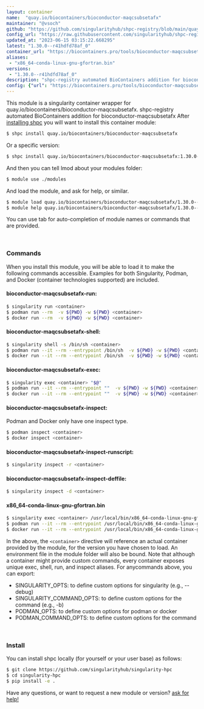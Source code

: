 ```yaml
---
layout: container
name:  "quay.io/biocontainers/bioconductor-maqcsubsetafx"
maintainer: "@vsoch"
github: "https://github.com/singularityhub/shpc-registry/blob/main/quay.io/biocontainers/bioconductor-maqcsubsetafx/container.yaml"
config_url: "https://raw.githubusercontent.com/singularityhub/shpc-registry/main/quay.io/biocontainers/bioconductor-maqcsubsetafx/container.yaml"
updated_at: "2023-06-15 03:15:22.668295"
latest: "1.30.0--r41hdfd78af_0"
container_url: "https://biocontainers.pro/tools/bioconductor-maqcsubsetafx"
aliases:
 - "x86_64-conda-linux-gnu-gfortran.bin"
versions:
 - "1.30.0--r41hdfd78af_0"
description: "shpc-registry automated BioContainers addition for bioconductor-maqcsubsetafx"
config: {"url": "https://biocontainers.pro/tools/bioconductor-maqcsubsetafx", "maintainer": "@vsoch", "description": "shpc-registry automated BioContainers addition for bioconductor-maqcsubsetafx", "latest": {"1.30.0--r41hdfd78af_0": "sha256:df8790be130d50dbf02ed7e471e2dc82a9f2aecbb5aa4b697ff39c9fef46678a"}, "tags": {"1.30.0--r41hdfd78af_0": "sha256:df8790be130d50dbf02ed7e471e2dc82a9f2aecbb5aa4b697ff39c9fef46678a"}, "docker": "quay.io/biocontainers/bioconductor-maqcsubsetafx", "aliases": {"x86_64-conda-linux-gnu-gfortran.bin": "/usr/local/bin/x86_64-conda-linux-gnu-gfortran.bin"}}
---
```


This module is a singularity container wrapper for quay.io/biocontainers/bioconductor-maqcsubsetafx.
shpc-registry automated BioContainers addition for bioconductor-maqcsubsetafx
After [installing shpc](#install) you will want to install this container module:


```bash
$ shpc install quay.io/biocontainers/bioconductor-maqcsubsetafx
```

Or a specific version:

```bash
$ shpc install quay.io/biocontainers/bioconductor-maqcsubsetafx:1.30.0--r41hdfd78af_0
```

And then you can tell lmod about your modules folder:

```bash
$ module use ./modules
```

And load the module, and ask for help, or similar.

```bash
$ module load quay.io/biocontainers/bioconductor-maqcsubsetafx/1.30.0--r41hdfd78af_0
$ module help quay.io/biocontainers/bioconductor-maqcsubsetafx/1.30.0--r41hdfd78af_0
```

You can use tab for auto-completion of module names or commands that are provided.

<br>

### Commands

When you install this module, you will be able to load it to make the following commands accessible.
Examples for both Singularity, Podman, and Docker (container technologies supported) are included.

#### bioconductor-maqcsubsetafx-run:

```bash
$ singularity run <container>
$ podman run --rm  -v ${PWD} -w ${PWD} <container>
$ docker run --rm  -v ${PWD} -w ${PWD} <container>
```

#### bioconductor-maqcsubsetafx-shell:

```bash
$ singularity shell -s /bin/sh <container>
$ podman run --it --rm --entrypoint /bin/sh  -v ${PWD} -w ${PWD} <container>
$ docker run --it --rm --entrypoint /bin/sh  -v ${PWD} -w ${PWD} <container>
```

#### bioconductor-maqcsubsetafx-exec:

```bash
$ singularity exec <container> "$@"
$ podman run --it --rm --entrypoint ""  -v ${PWD} -w ${PWD} <container> "$@"
$ docker run --it --rm --entrypoint ""  -v ${PWD} -w ${PWD} <container> "$@"
```

#### bioconductor-maqcsubsetafx-inspect:

Podman and Docker only have one inspect type.

```bash
$ podman inspect <container>
$ docker inspect <container>
```

#### bioconductor-maqcsubsetafx-inspect-runscript:

```bash
$ singularity inspect -r <container>
```

#### bioconductor-maqcsubsetafx-inspect-deffile:

```bash
$ singularity inspect -d <container>
```


#### x86_64-conda-linux-gnu-gfortran.bin

```bash
$ singularity exec <container> /usr/local/bin/x86_64-conda-linux-gnu-gfortran.bin
$ podman run --it --rm --entrypoint /usr/local/bin/x86_64-conda-linux-gnu-gfortran.bin   -v ${PWD} -w ${PWD} <container> -c " $@"
$ docker run --it --rm --entrypoint /usr/local/bin/x86_64-conda-linux-gnu-gfortran.bin   -v ${PWD} -w ${PWD} <container> -c " $@"
```



In the above, the `<container>` directive will reference an actual container provided
by the module, for the version you have chosen to load. An environment file in the
module folder will also be bound. Note that although a container
might provide custom commands, every container exposes unique exec, shell, run, and
inspect aliases. For anycommands above, you can export:

 - SINGULARITY_OPTS: to define custom options for singularity (e.g., --debug)
 - SINGULARITY_COMMAND_OPTS: to define custom options for the command (e.g., -b)
 - PODMAN_OPTS: to define custom options for podman or docker
 - PODMAN_COMMAND_OPTS: to define custom options for the command

<br>

### Install

You can install shpc locally (for yourself or your user base) as follows:

```bash
$ git clone https://github.com/singularityhub/singularity-hpc
$ cd singularity-hpc
$ pip install -e .
```

Have any questions, or want to request a new module or version? [ask for help!](https://github.com/singularityhub/singularity-hpc/issues)